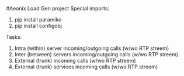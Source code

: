 #Aeonix Load Gen project
Special imports:
1. pip install paramiko
2. pip install configobj

Tasks:
1. Intra (within) server incoming/outgoing calls (w/wo RTP streem)
2. Inter (between) servers incoming/outgoing calls (w/wo RTP streem)
3. External (trunk) incoming calls (w/wo RTP streem)
4. External (trunk) services incoming calls (w/wo RTP streem)